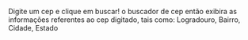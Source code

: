 Digite um cep e clique em buscar!
o buscador de cep então exibira as informações referentes ao cep digitado, tais como: Logradouro, Bairro, Cidade, Estado
